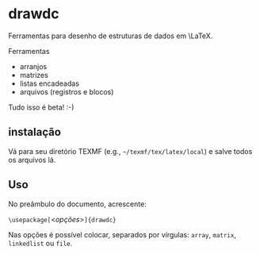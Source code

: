 # drawdc

Ferramentas para desenho de estruturas de dados em \LaTeX.

Ferramentas

* arranjos
* matrizes
* listas encadeadas
* arquivos (registros e blocos)

Tudo isso é beta! :-)

## instalação
Vá para seu diretório TEXMF (e.g., `~/texmf/tex/latex/local`) e salve todos os arquivos lá.

## Uso
No preâmbulo do documento, acrescente:

`\usepackage[`<_opções_>`]{drawdc}`

Nas opções é possível colocar, separados por vírgulas: `array`, `matrix`, `linkedlist` ou `file`.
